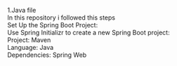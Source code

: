 1.Java file
<br>
In this repository i followed this steps
<br>
Set Up the Spring Boot Project:
<br>
Use Spring Initializr to create a new Spring Boot project:
<br>
Project: Maven
<br>
Language: Java
<br>
Dependencies: Spring Web
